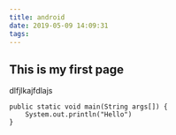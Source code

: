 ```yaml
---
title: android
date: 2019-05-09 14:09:31
tags:
---
```

## This is my first page
dlfjlkajfdlajs
```
public static void main(String args[]) {
	System.out.println("Hello")
}
```
